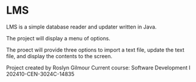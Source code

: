 # LMS

LMS is a simple database reader and updater written in Java.

The project will display a menu of options.

The proect will provide three options to import a text file, update the text file, and display the contents to the screen.


Project created by Roslyn Gilmour
Current course: Software Development I 202410-CEN-3024C-14835
